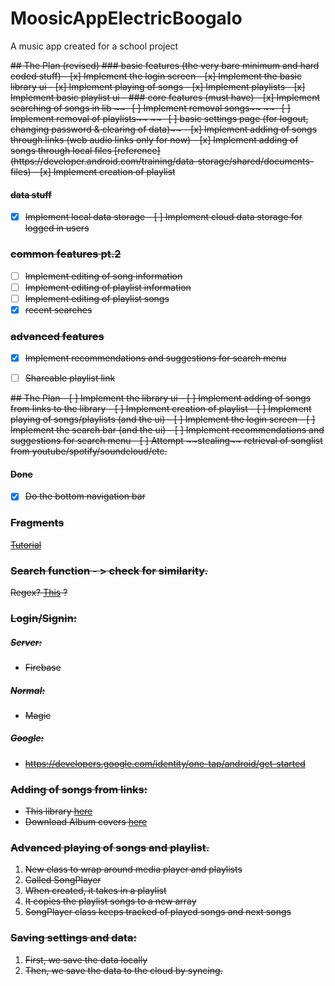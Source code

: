 # MoosicAppElectricBoogalo

A music app created for a school project


<strike>
## The Plan (revised)
### basic features (the very bare minimum and hard coded stuff)
- [x] Implement the login screen
- [x] Implement the basic library ui
- [x] Implement playing of songs
- [x] Implement playlists
- [x] Implement basic playlist ui
- 
### core features (must have)
- [x] Implement searching of songs in lib 
~~- [ ] Implement removal songs~~
~~- [ ] Implement removal of playlists~~
~~- [ ] basic settings page (for logout, changing password & clearing of data)~~
- [x] Implement adding of songs through links (web audio links only for now) 
- [x] Implement adding of songs through local files [reference](https://developer.android.com/training/data-storage/shared/documents-files)
- [x] Implement creation of playlist

#### data stuff
- [x] Implement local data storage
~~- [ ] Implement cloud data storage for logged in users~~

### common features pt.2
- [ ] Implement editing of song information
- [ ] Implement editing of playlist information
- [ ] Implement editing of playlist songs
- [x] recent searches

### advanced features
- [x] Implement recommendations and suggestions for search menu
- [ ] Shareable playlist link


<strike>
## The Plan
- [ ] Implement the library ui
- [ ] Implement adding of songs from links to the library
- [ ] Implement creation of playlist
- [ ] Implement playing of songs/playlists (and the ui)
- [ ] Implement the login screen
- [ ] Implement the search bar (and the ui)
- [ ] Implement recommendations and suggestions for search menu
- [ ] Attempt ~~stealing~~ retrieval of songlist from youtube/spotify/soundcloud/etc.
</strike>

#### Done
- [x] Do the bottom navigation bar

### Fragments
[Tutorial](https://www.youtube.com/watch?v=PiExmkR3aps)


### Search function - > check for similarity.
Regex? [This](https://github.com/tdebatty/java-string-similarity) ?

### Login/Signin:

##### Server:
- Firebase
##### Normal:
 - Magic
##### Google:
 - https://developers.google.com/identity/one-tap/android/get-started

### Adding of songs from links:
 - This library [here](https://github.com/Litarvan/vget)
 - Download Album covers [here](https://github.com/square/picasso)

### Advanced playing of songs and playlist.
 1. New class to wrap around media player and playlists
 2. Called SongPlayer
 3. When created, it takes in a playlist
 4. It copies the playlist songs to a new array
 5. SongPlayer class keeps tracked of played songs and next songs

### Saving settings and data:
1. First, we save the data locally
2. Then, we save the data to the cloud by syncing.

</strike>
